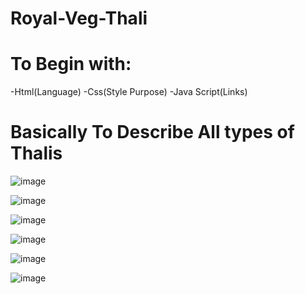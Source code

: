 # Royal-Veg-Thali

# To Begin with:

-Html(Language)
-Css(Style Purpose)
-Java Script(Links)


# Basically To Describe All types of  Thalis

![image](https://user-images.githubusercontent.com/55526191/137358327-d2041047-22f8-4341-bd4c-4034a4df2de2.png)

![image](https://user-images.githubusercontent.com/55526191/137358768-27f4a9fb-1b5b-49d6-b605-c910db737cda.png)


![image](https://user-images.githubusercontent.com/55526191/137358825-d7b242a0-e2c4-4c58-9e6a-c1a4121f0901.png)


![image](https://user-images.githubusercontent.com/55526191/137358855-2549f78f-aa32-414d-94fa-2effc1914b1f.png)


![image](https://user-images.githubusercontent.com/55526191/137359038-582e7518-68a6-4c34-bfd2-29b567235fe0.png)



![image](https://user-images.githubusercontent.com/55526191/137359096-5f32f337-d8b8-451c-9ef5-b8b75509915b.png)






